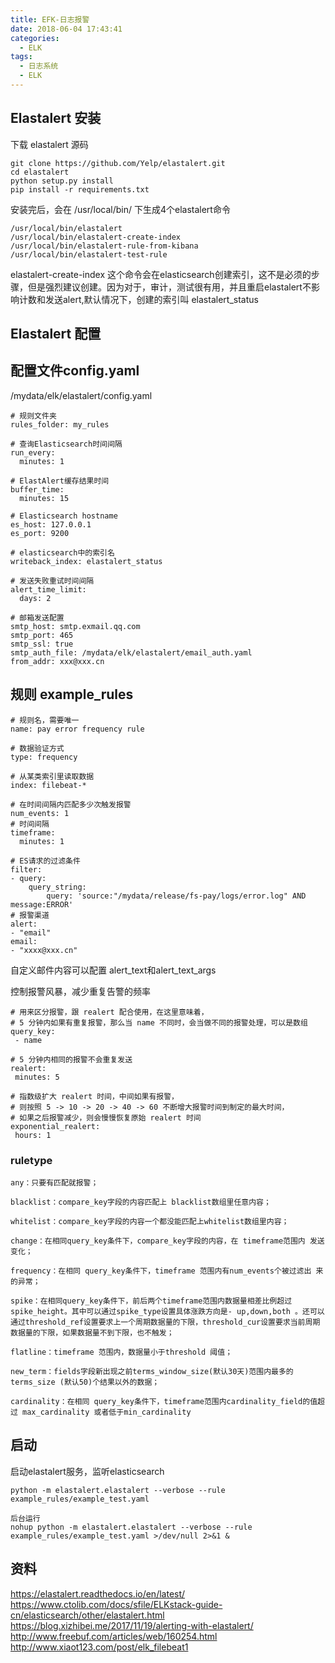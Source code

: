 ```yaml
---
title: EFK-日志报警
date: 2018-06-04 17:43:41
categories:
  - ELK
tags:
  - 日志系统
  - ELK
---
```


## Elastalert 安装
下载 elastalert 源码
```
git clone https://github.com/Yelp/elastalert.git
cd elastalert
python setup.py install
pip install -r requirements.txt

```

安装完后，会在 /usr/local/bin/ 下生成4个elastalert命令
```
/usr/local/bin/elastalert 
/usr/local/bin/elastalert-create-index  
/usr/local/bin/elastalert-rule-from-kibana  
/usr/local/bin/elastalert-test-rule
```

elastalert-create-index 这个命令会在elasticsearch创建索引，这不是必须的步骤，但是强烈建议创建。因为对于，审计，测试很有用，并且重启elastalert不影响计数和发送alert,默认情况下，创建的索引叫 elastalert_status

## Elastalert 配置

## 配置文件config.yaml
/mydata/elk/elastalert/config.yaml

```
# 规则文件夹
rules_folder: my_rules

# 查询Elasticsearch时间间隔
run_every:
  minutes: 1

# ElastAlert缓存结果时间
buffer_time:
  minutes: 15

# Elasticsearch hostname
es_host: 127.0.0.1
es_port: 9200

# elasticsearch中的索引名
writeback_index: elastalert_status

# 发送失败重试时间间隔
alert_time_limit:
  days: 2

# 邮箱发送配置
smtp_host: smtp.exmail.qq.com
smtp_port: 465
smtp_ssl: true
smtp_auth_file: /mydata/elk/elastalert/email_auth.yaml
from_addr: xxx@xxx.cn
```

## 规则 example_rules
```
# 规则名，需要唯一
name: pay error frequency rule

# 数据验证方式
type: frequency

# 从某类索引里读取数据
index: filebeat-*

# 在时间间隔内匹配多少次触发报警
num_events: 1
# 时间间隔
timeframe:
  minutes: 1

# ES请求的过滤条件
filter:
- query:
    query_string:
        query: 'source:"/mydata/release/fs-pay/logs/error.log" AND  message:ERROR'
# 报警渠道
alert:
- "email"
email:
- "xxxx@xxx.cn"
```

自定义邮件内容可以配置 alert_text和alert_text_args

控制报警风暴，减少重复告警的频率
```   
# 用来区分报警，跟 realert 配合使用，在这里意味着，
# 5 分钟内如果有重复报警，那么当 name 不同时，会当做不同的报警处理，可以是数组
query_key:
 - name

# 5 分钟内相同的报警不会重复发送
realert:
 minutes: 5

# 指数级扩大 realert 时间，中间如果有报警，
# 则按照 5 -> 10 -> 20 -> 40 -> 60 不断增大报警时间到制定的最大时间，
# 如果之后报警减少，则会慢慢恢复原始 realert 时间
exponential_realert:
 hours: 1
```

### ruletype
```
any：只要有匹配就报警；

blacklist：compare_key字段的内容匹配上 blacklist数组里任意内容；

whitelist：compare_key字段的内容一个都没能匹配上whitelist数组里内容；

change：在相同query_key条件下，compare_key字段的内容，在 timeframe范围内 发送变化；

frequency：在相同 query_key条件下，timeframe 范围内有num_events个被过滤出 来的异常；

spike：在相同query_key条件下，前后两个timeframe范围内数据量相差比例超过spike_height。其中可以通过spike_type设置具体涨跌方向是- up,down,both 。还可以通过threshold_ref设置要求上一个周期数据量的下限，threshold_cur设置要求当前周期数据量的下限，如果数据量不到下限，也不触发；

flatline：timeframe 范围内，数据量小于threshold 阈值；

new_term：fields字段新出现之前terms_window_size(默认30天)范围内最多的terms_size (默认50)个结果以外的数据；

cardinality：在相同 query_key条件下，timeframe范围内cardinality_field的值超过 max_cardinality 或者低于min_cardinality
```

## 启动
启动elastalert服务，监听elasticsearch
```
python -m elastalert.elastalert --verbose --rule example_rules/example_test.yaml

后台运行
nohup python -m elastalert.elastalert --verbose --rule example_rules/example_test.yaml >/dev/null 2>&1 &
```

## 资料
https://elastalert.readthedocs.io/en/latest/
https://www.ctolib.com/docs/sfile/ELKstack-guide-cn/elasticsearch/other/elastalert.html
https://blog.xizhibei.me/2017/11/19/alerting-with-elastalert/
http://www.freebuf.com/articles/web/160254.html
http://www.xiaot123.com/post/elk_filebeat1